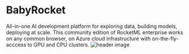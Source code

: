 # BabyRocket
All-in-one AI development platform for exploring data, building models, deploying at scale. This community edition of RocketML enterprise works on any common browser, on Azure cloud infrastructure with on-the-fly-acccess to GPU and CPU clusters. 
![header image](https://github.com/rmlhq/babyrocket/blob/master/Screenshot_2020-08-26%20https%20www%20babyrocket%20net.png)



